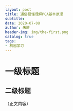 ```yaml
---
layout: post
title: 通俗易懂理解PCA基本原理
subtitle:
date: 2020-07-08
author: 朱胜
header-img: img/the-first.png
catalog: true
tags:
- 机器学习
---
```

# 一级标题
## 二级标题
（正文内容）
